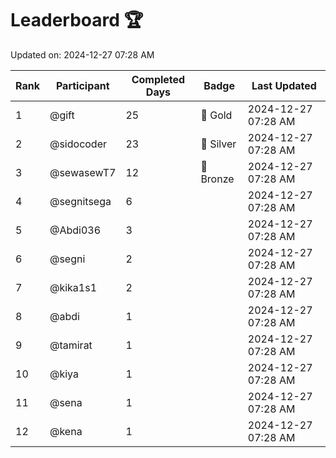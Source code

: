 # Leaderboard 🏆

Updated on: 2024-12-27 07:28 AM

| Rank | Participant       | Completed Days | Badge      | Last Updated         |
|------|-------------------|----------------|------------|----------------------|
| 1    | @gift             | 25             | 🏅 Gold     | 2024-12-27 07:28 AM |
| 2    | @sidocoder        | 23             | 🥈 Silver   | 2024-12-27 07:28 AM |
| 3    | @sewasewT7        | 12             | 🥉 Bronze   | 2024-12-27 07:28 AM |
| 4    | @segnitsega       | 6              |            | 2024-12-27 07:28 AM |
| 5    | @Abdi036          | 3              |            | 2024-12-27 07:28 AM |
| 6    | @segni            | 2              |            | 2024-12-27 07:28 AM |
| 7    | @kika1s1          | 2              |            | 2024-12-27 07:28 AM |
| 8    | @abdi             | 1              |            | 2024-12-27 07:28 AM |
| 9    | @tamirat          | 1              |            | 2024-12-27 07:28 AM |
| 10   | @kiya             | 1              |            | 2024-12-27 07:28 AM |
| 11   | @sena             | 1              |            | 2024-12-27 07:28 AM |
| 12   | @kena             | 1              |            | 2024-12-27 07:28 AM |
